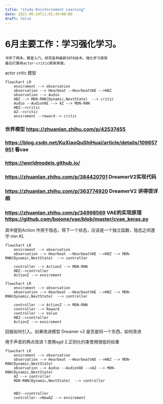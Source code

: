 ```yaml
---
title: "study Reinforcement Learning"
date: 2022-06-24T11:02:45+08:00
draft: false
---
```


# 6月主要工作：学习强化学习。
    书学了两本。算是入门，研究各种最新SOTA技术。强化学习框架
    最后打算用actor-critic框架来做。
actor critic 模型
``` mermaid
flowchart LR
    enviroment --> observation
    observation --> Hearbeat --HearbeatVAE -->HBZ
    observation --> Audio
    HBZ --> MDN-RNN(Dynamic,NextState)  --> critic    
    Audio --AudioVAE --> AZ --> MDN-RNN
    HBZ-->critic
    AZ-->critic
    enviroment --reward--> critic
```
 
### 世界模型 https://zhuanlan.zhihu.com/p/42537455
### https://blog.csdn.net/KuXiaoQuShiHuai/article/details/109657951 看vae
### https://worldmodels.github.io/
### https://zhuanlan.zhihu.com/p/384420701 DreamerV2实现代码
### https://zhuanlan.zhihu.com/p/363774920 DreamerV2 讲得很详细
### https://zhuanlan.zhihu.com/p/34998569 VAE的实现原理 https://github.com/bojone/vae/blob/master/cvae_keras.py
其中提到Action 作用于隐态，得下一个状态，应该是一个独立函数，隐态之间遵守 min KL
``` mermaid
flowchart LR
    enviroment --> observation
    observation --> Hearbeat --HearbeatVAE -->HBZ --> MDN-RNN(Dynamic,NextState)  --> controller    

    controller --> ActionZ --> MDN-RNN
    HBZ-->controller
    ActionZ --> enviroment 
```
``` mermaid
flowchart LR
    enviroment --> observation
    observation --> Hearbeat --HearbeatVAE -->HBZ --> MDN-RNN(Dynamic,NextState)  --> controller    

    controller --> ActionZ --> MDN-RNN
    controller --> Reward
    controller --> Value
    HBZ-->controller
    ActionZ --> enviroment 
```
回报如何引入。如果改进模型
Dreamer v2 是否是同一个东西，如何改进

用于声音的两点改进
1.使用sgd
2.正则化约束使用很低的权重




``` mermaid 已经放弃
flowchart LR
    enviroment --> observation
    observation --> Hearbeat --HearbeatVAE -->HBZ --> MDN-RNN(Dynamic,NextState) 
    observation --> Audio --AudioVAE -->AZ --> MDN-RNN(Dynamic,NextState)
    AZ --> controller    
    MDN-RNN(Dynamic,NextState)  --> controller    

   
    HBZ-->controller
    controller-->NewAZ --> enviroment 
```

